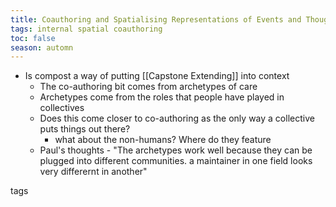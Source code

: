 ```yaml
---
title: Coauthoring and Spatialising Representations of Events and Thoughts 
tags: internal spatial coauthoring
toc: false
season: automn
---
```


* Is compost a way of putting [[Capstone Extending]] into context
	* The co-authoring bit comes from archetypes of care
	* Archetypes come from the roles that people have played in collectives
	* Does this come closer to co-authoring as the only way a collective puts things out there?
		* what about the non-humans? Where do they feature
	* Paul's thoughts - "The archetypes work well because they can be plugged into different communities. a maintainer in one field looks very differernt in another"


tags